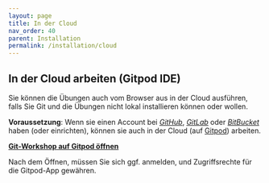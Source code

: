 ```yaml
---
layout: page
title: In der Cloud
nav_order: 40
parent: Installation
permalink: /installation/cloud
---
```


## In der Cloud arbeiten (Gitpod IDE)

Sie können die Übungen auch vom Browser aus in der Cloud ausführen, 
falls Sie Git und die Übungen nicht lokal installieren können oder wollen.

**Voraussetzung**: Wenn sie einen Account bei [*GitHub*](https://github.com), [*GitLab*](https://gitlab.com) oder [*BitBucket*](https://bitbucket.com) haben (oder einrichten), können sie auch in der Cloud (auf [Gitpod](https://gitpod.io)) arbeiten.

[**Git-Workshop auf Gitpod öffnen**](https://gitpod.io#https://github.com/bstachmann/git-workshop)

Nach dem Öffnen, müssen Sie sich ggf. anmelden, und  Zugriffsrechte für die Gitpod-App gewähren.


